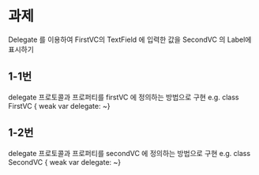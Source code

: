 # 과제
Delegate 를 이용하여 FirstVC의 TextField 에 입력한 값을 SecondVC 의 Label에 표시하기



## 1-1번

delegate 프로토콜과 프로퍼티를 firstVC 에 정의하는 방법으로 구현
e.g. class FirstVC { weak var delegate: ~}



## 1-2번

delegate 프로토콜과 프로퍼티를 secondVC 에 정의하는 방법으로 구현
e.g. class SecondVC { weak var delegate: ~}
